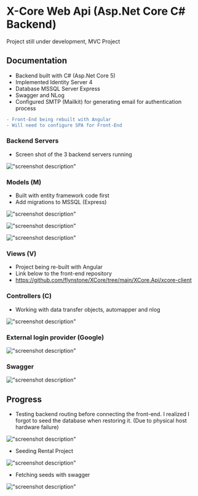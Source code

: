 # X-Core Web Api (Asp.Net Core C# Backend)

Project still under development, MVC Project

## Documentation

- Backend built with C# (Asp.Net Core 5)
- Implemented Identity Server 4
- Database MSSQL Server Express
- Swagger and NLog
- Configured SMTP (Mailkit) for generating email for authentication process

```diff
- Front-End being rebuilt with Angular
- Will need to configure SPA for Front-End
```

### Backend Servers
- Screen shot of the 3 backend servers running

!["screenshot description"](./XCore.Api/xcore-client/src/assets/img/backend-servers.png)

### Models (M)

- Built with entity framework code first
- Add migrations to MSSQL (Express)

!["screenshot description"](./assets/model.png)

!["screenshot description"](./assets/dataset.png)

!["screenshot description"](./assets/migration.png)


### Views (V)

- Project being re-built with Angular
- Link below to the front-end repository
- https://github.com/flynstone/XCore/tree/main/XCore.Api/xcore-client


### Controllers (C)

- Working with data transfer objects, automapper and nlog

!["screenshot description"](./assets/controller.png)

### External login provider (Google)

!["screenshot description"](./XCore.Api/xcore-client/src/assets/img/authentication-cookie.png)

### Swagger

!["screenshot description"](./assets/swagger.png)

## Progress

- Testing backend routing before connecting the front-end. I realized I forgot to seed the database when restoring it. (Due to physical host hardware failure)

!["screenshot description"](./XCore.Api/xcore-client/src/assets/img/testing-backend-routing.png)

- Seeding Rental Project

!["screenshot description"](./XCore.Api/xcore-client/src/assets/img/rental-seeds.png)

- Fetching seeds with swagger

!["screenshot description"](./assets/swagger-get.png)




